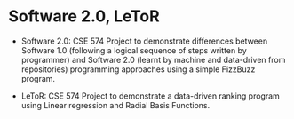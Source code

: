 # Software 2.0, LeToR

* Software 2.0: CSE 574 Project to demonstrate differences between Software 1.0 (following a logical sequence of steps written by programmer) and Software 2.0 (learnt by machine and data-driven from repositories) programming approaches using a simple FizzBuzz program.

* LeToR: CSE 574 Project to demonstrate a data-driven ranking program using Linear regression and Radial Basis Functions.
